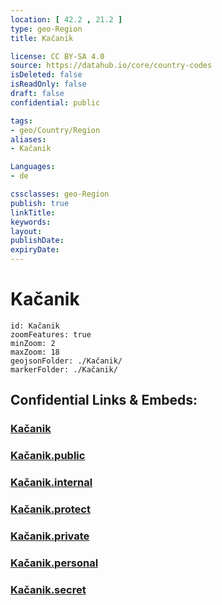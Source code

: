 ```yaml
---
location: [ 42.2 , 21.2 ] 
type: geo-Region
title: Kačanik

license: CC BY-SA 4.0
source: https://datahub.io/core/country-codes
isDeleted: false
isReadOnly: false
draft: false
confidential: public

tags:
- geo/Country/Region
aliases:
- Kačanik

Languages:
- de

cssclasses: geo-Region
publish: true
linkTitle: 
keywords: 
layout: 
publishDate: 
expiryDate: 
---
```


# Kačanik

```leaflet
id: Kačanik
zoomFeatures: true 
minZoom: 2 
maxZoom: 18
geojsonFolder: ./Kačanik/
markerFolder: ./Kačanik/
```


## Confidential Links & Embeds: 

### [Kačanik](/_Standards/Earth/Continent/Europe/Europe~South/Kosovo/districts~Kosovo/Uroševac/counties~Uroševac/Kačanik.md) 

### [Kačanik.public](/_public/Earth/Continent/Europe/Europe~South/Kosovo/districts~Kosovo/Uroševac/counties~Uroševac/Kačanik.public.md) 

### [Kačanik.internal](/_internal/Earth/Continent/Europe/Europe~South/Kosovo/districts~Kosovo/Uroševac/counties~Uroševac/Kačanik.internal.md) 

### [Kačanik.protect](/_protect/Earth/Continent/Europe/Europe~South/Kosovo/districts~Kosovo/Uroševac/counties~Uroševac/Kačanik.protect.md) 

### [Kačanik.private](/_private/Earth/Continent/Europe/Europe~South/Kosovo/districts~Kosovo/Uroševac/counties~Uroševac/Kačanik.private.md) 

### [Kačanik.personal](/_personal/Earth/Continent/Europe/Europe~South/Kosovo/districts~Kosovo/Uroševac/counties~Uroševac/Kačanik.personal.md) 

### [Kačanik.secret](/_secret/Earth/Continent/Europe/Europe~South/Kosovo/districts~Kosovo/Uroševac/counties~Uroševac/Kačanik.secret.md)

